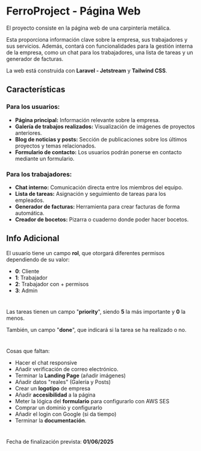 # FerroProject - Página Web

El proyecto consiste en la página web de una carpintería metálica.

Esta proporciona información clave sobre la empresa, sus trabajadores y sus servicios. Además, contará con funcionalidades para la gestión interna de la empresa, como un chat para los trabajadores, una lista de tareas y un generador de facturas.

La web está construida con **Laravel - Jetstream** y **Tailwind CSS**.

## Características

### Para los usuarios:
- **Página principal:** Información relevante sobre la empresa.
- **Galería de trabajos realizados:** Visualización de imágenes de proyectos anteriores.
- **Blog de noticias y posts:** Sección de publicaciones sobre los últimos proyectos y temas relacionados.
- **Formulario de contacto:** Los usuarios podrán ponerse en contacto mediante un formulario.

### Para los trabajadores:
- **Chat interno:** Comunicación directa entre los miembros del equipo.
- **Lista de tareas:** Asignación y seguimiento de tareas para los empleados.
- **Generador de facturas:** Herramienta para crear facturas de forma automática.
- **Creador de bocetos:** Pizarra o cuaderno donde poder hacer bocetos.

## Info Adicional

El usuario tiene un campo **rol**, que otorgará diferentes permisos dependiendo de su valor:

- **0**: Cliente 
- **1**: Trabajador
- **2**: Trabajador con + permisos
- **3**: Admin

#
Las tareas tienen un campo "**priority**", siendo **5** la más importante y **0** la menos. 

También, un campo "**done**", que indicará si la tarea se ha realizado o no.

#

Cosas que faltan:
- Hacer el chat responsive
- Añadir verificación de correo electrónico.
- Terminar la **Landing Page** (añadir imágenes)
- Añadir datos "reales" (Galería y Posts)
- Crear un **logotipo** de empresa
- Añadir **accesibilidad** a la página 
- Meter la lógica del **formulario** para configurarlo con AWS SES
- Comprar un dominio y configurarlo
- Añadir el login con Google (si da tiempo)
- Terminar la **documentación**.

#

Fecha de finalización prevista: **01/06/2025**
